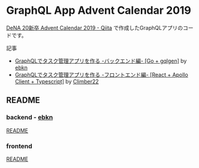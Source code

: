 # GraphQL App Advent Calendar 2019

[DeNA 20新卒 Advent Calendar 2019 - Qiita](https://qiita.com/advent-calendar/2019/dena-20-shinsostu) で作成したGraphQLアプリのコードです。

記事
- [GraphQLでタスク管理アプリを作る -バックエンド編- [Go + gqlgen]](https://qiita.com/ebkn/private/0b30bdbf0dae5df73d2e) by [ebkn](https://github.com/ebkn)
- [GraphQLでタスク管理アプリを作る -フロントエンド編- [React + Apollo Client + Typescript]](https://qiita.com/Climber22/items/4269ad07350aae257328) by [Climber22](https://github.com/Climber22)

## README

### backend - [ebkn](https://github.com/ebkn)
[README](https://github.com/ebkn/graphql-app-advent-calendar-2019/blob/master/backend/README.md)

### frontend
[README](https://github.com/ebkn/graphql-app-advent-calendar-2019/blob/master/frontend/README.md)
